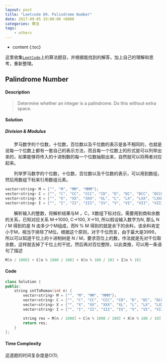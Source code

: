 ```yaml
---
layout: post
title: "Leetcode 09. Palindrome Number"
date: 2017-09-05 19:00:00 +0800 
categories: 算法
tags: 
    - others
---
```

* content
{:toc}

这里收集[`LeetCode`](https://leetcode.com)上的算法题目，并根据能找到的解答，加上自己的理解和思考，重新整理。

<!-- more -->

## Palindrome Number

#### Description

>Determine whether an integer is a palindrome. Do this without extra space.


#### Solution

#####  Division & Modulus

&emsp;&emsp;罗马数字的个位数，十位数，百位数以及千位数的表示是各不相同的，也就是说每一个位数上都有一套自己的表示方法，而且每一个位数上的形式是可以列举出来的，如果能够将传入的十进制数的每一个位数抽取出来，自然就可以将两者对应起来。

&emsp;&emsp;列举罗马数字的个位数，十位数，百位数以及千位数的表示，可以用到数组，然后用数组下标来引用数组元素。 
```cpp
vector<string> M = {"", "M", "MM", "MMM"};
vector<string> C = {"", "C", "CC", "CCC", "CD", "D", "DC", "DCC", "DCCC", "CM"};
vector<string> X = {"", "X", "XX", "XXX", "XL", "L", "LX", "LXX", "LXXX", "XC"};
vector<string> I = {"", "I", "II", "III", "IV", "V", "VI", "VII", "VIII", "IX"};
```

&emsp;&emsp;解析输入的整数，将解析结果与M ，C，X数组下标对应。需要用到商和余数的关系，已知对应关系 M->1000, C->100, X->10, 所以假设输入数字为N, 那么 N / M 得到的是 N 由多少个M组成，而N % M 得到的就是余下的余料，该余料肯定小于M，相当于排除了M位。根据这个原则，对于千位而言，由于最大是3999，所以可以知道千位上的十进制树是 N / M，要求百位上的数，作法就是先对千位取余数，这样就去掉了千位上的干扰，然后再对百位整除，以此类推，可以用一条语句了描述
```cpp
M[n / 1000] + C[n % 1000 / 100] + X[n % 100 / 10] + I[n % 10]
```

#### Code

```cpp
class Solution {
public:
    string intToRoman(int n) {
        vector<string> M = {"", "M", "MM", "MMM"};
        vector<string> C = {"", "C", "CC", "CCC", "CD", "D", "DC", "DCC", "DCCC", "CM"};
        vector<string> X = {"", "X", "XX", "XXX", "XL", "L", "LX", "LXX", "LXXX", "XC"};
        vector<string> I = {"", "I", "II", "III", "IV", "V", "VI", "VII", "VIII", "IX"}

        string res = M[n / 1000] + C[n % 1000 / 100] + X[n % 100 / 10] + I[n % 10];
        return res;
    } 
};
```

#### Time Complexity

这道题的时间复杂度是O(1);
